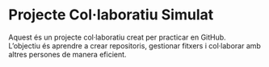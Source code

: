 # Projecte Col·laboratiu Simulat
Aquest és un projecte col·laboratiu creat per practicar en GitHub.  
L’objectiu és aprendre a crear repositoris, gestionar fitxers i col·laborar amb altres persones de manera eficient.
